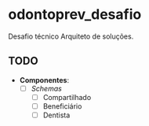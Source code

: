 # odontoprev_desafio
Desafio técnico Arquiteto de soluções.


## TODO

- **Componentes**:
    * [ ] *Schemas*
        * [ ] Compartilhado
        * [ ] Beneficiário
        * [ ] Dentista